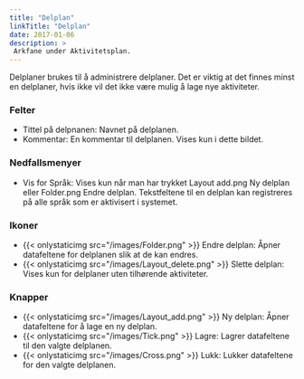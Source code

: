 ```yaml
---
title: "Delplan"
linkTitle: "Delplan"
date: 2017-01-06
description: >
 Arkfane under Aktivitetsplan.
---
```

Delplaner brukes til å administrere delplaner. Det er viktig at det finnes minst en delplaner, hvis ikke vil det ikke være mulig å lage nye aktiviteter. 

### Felter

- Tittel på delpnanen: Navnet på delplanen.
- Kommentar: En kommentar til delplanen. Vises kun i dette bildet.

### Nedfallsmenyer

- Vis for Språk: Vises kun når man har trykket Layout add.png Ny delplan eller Folder.png Endre delplan. Tekstfeltene til en delplan kan registreres på alle språk som er aktivisert i systemet.

### Ikoner

- {{< onlystaticimg src="/images/Folder.png" >}} Endre delplan: Åpner datafeltene for delplanen slik at de kan endres.
- {{< onlystaticimg src="/images/Layout_delete.png" >}} Slette delplan: Vises kun for delplaner uten tilhørende aktiviteter.

### Knapper

- {{< onlystaticimg src="/images/Layout_add.png" >}} Ny delplan: Åpner datafeltene for å lage en ny delplan.
- {{< onlystaticimg src="/images/Tick.png" >}} Lagre: Lagrer datafeltene til den valgte delplanen.
- {{< onlystaticimg src="/images/Cross.png" >}} Lukk: Lukker datafeltene for den valgte delplanen.
